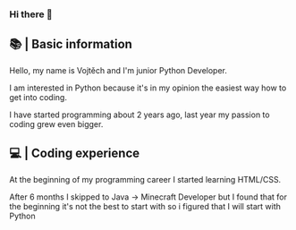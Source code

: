 ### Hi there 👋

## 📚 | Basic information
  Hello, my name is Vojtěch and I'm junior Python Developer. 
  
  I am interested in Python because it's in my opinion the easiest way how to get into coding.
  
  I have started programming about 2 years ago, last year my passion to coding grew even bigger.
  
## 💻 | Coding experience
  
  At the beginning of my programming career I started learning HTML/CSS.
  
  After 6 months I skipped to Java -> Minecraft Developer but I found that for the beginning it's not the best to start with so i figured that I will start with Python
